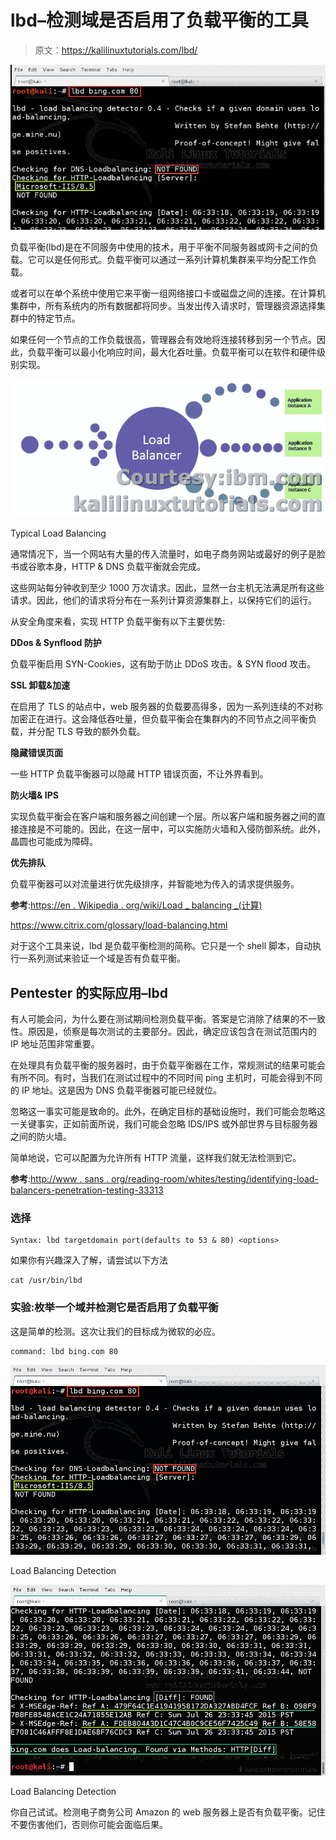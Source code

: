 # lbd–检测域是否启用了负载平衡的工具

> 原文：<https://kalilinuxtutorials.com/lbd/>

[![IBD](img/a9cd69d526f832915f197cf38b40c2f2.png "IBD")](https://blogger.googleusercontent.com/img/b/R29vZ2xl/AVvXsEi-hAu_jkn7LuqGikZN6lUuKRZ7GFRylGBFA6RVbdB3wkUCh1Yhmxgb7EWv9jtnS6LLbyXKKidjo985lS3tfcG-pb45oX_-BgoRnZ7CviVGcuKOEaw6Sw0UHo6yiAFa7JfL9uCFU7kX_VfgzQB_aIGJNPKukdwPSzGqvsFedtnbL7Fc-UnCVAmeogbR/s16000/ibd.webp)

负载平衡(lbd)是在不同服务中使用的技术，用于平衡不同服务器或网卡之间的负载。它可以是任何形式。负载平衡可以通过一系列计算机集群来平均分配工作负载。

或者可以在单个系统中使用它来平衡一组网络接口卡或磁盘之间的连接。在计算机集群中，所有系统内的所有数据都将同步。当发出传入请求时，管理器资源选择集群中的特定节点。

如果任何一个节点的工作负载很高，管理器会有效地将连接转移到另一个节点。因此，负载平衡可以最小化响应时间，最大化吞吐量。负载平衡可以在软件和硬件级别实现。

[![Typical Load Balancing ](img/83ed0dcb1daed51b92c05412bac842d1.png)](http://kalilinuxtutorials.com/ig/lbd/attachment/loadbalance/#main)

Typical Load Balancing

通常情况下，当一个网站有大量的传入流量时，如电子商务网站或最好的例子是脸书或谷歌本身，HTTP & DNS 负载平衡就会完成。

这些网站每分钟收到至少 1000 万次请求。因此，显然一台主机无法满足所有这些请求。因此，他们的请求将分布在一系列计算资源集群上，以保持它们的运行。

从安全角度来看，实现 HTTP 负载平衡有以下主要优势:

**DDos & Synflood 防护**

负载平衡启用 SYN-Cookies，这有助于防止 DDoS 攻击。& SYN flood 攻击。

**SSL 卸载&加速**

在启用了 TLS 的站点中，web 服务器的负载要高得多，因为一系列连续的不对称加密正在进行。这会降低吞吐量，但负载平衡会在集群内的不同节点之间平衡负载，并分配 TLS 导致的额外负载。

**隐藏错误页面**

一些 HTTP 负载平衡器可以隐藏 HTTP 错误页面，不让外界看到。

**防火墙& IPS**

实现负载平衡会在客户端和服务器之间创建一个层。所以客户端和服务器之间的直接连接是不可能的。因此，在这一层中，可以实施防火墙和入侵防御系统。此外，晶圆也可能成为障碍。

**优先排队**

负载平衡器可以对流量进行优先级排序，并智能地为传入的请求提供服务。

**参考**:[https://en . Wikipedia . org/wiki/Load _ balancing _(计算)](https://en.wikipedia.org/wiki/Load_balancing_(computing))

https://www.citrix.com/glossary/load-balancing.html

对于这个工具来说，lbd 是负载平衡检测的简称。它只是一个 shell 脚本，自动执行一系列测试来验证一个域是否有负载平衡。

## **Pentester 的实际应用–lbd**

有人可能会问，为什么要在测试期间检测负载平衡。答案是它消除了结果的不一致性。原因是，侦察是每次测试的主要部分。因此，确定应该包含在测试范围内的 IP 地址范围非常重要。

在处理具有负载平衡的服务器时，由于负载平衡器在工作，常规测试的结果可能会有所不同。有时，当我们在测试过程中的不同时间 ping 主机时，可能会得到不同的 IP 地址。这是因为 DNS 负载平衡器可能已经就位。

忽略这一事实可能是致命的。此外，在确定目标的基础设施时，我们可能会忽略这一关键事实，正如前面所说，我们可能会忽略 IDS/IPS 或外部世界与目标服务器之间的防火墙。

简单地说，它可以配置为允许所有 HTTP 流量，这样我们就无法检测到它。

**参考**:[http://www . sans . org/reading-room/whites/testing/identifying-load-balancers-penetration-testing-33313](http://www.sans.org/reading-room/whitepapers/testing/identifying-load-balancers-penetration-testing-33313)

### 选择

```
Syntax: lbd targetdomain port(defaults to 53 & 80) <options>

```

如果你有兴趣深入了解，请尝试以下方法

```
cat /usr/bin/lbd
```

### 实验:枚举一个域并检测它是否启用了负载平衡

这是简单的检测。这次让我们的目标成为微软的必应。

```
command: lbd bing.com 80
```

[![lbd](img/38355457a44a7751fbfb421e29d7a60b.png)](http://kalilinuxtutorials.com/ig/lbd/attachment/lbd1/#main)

Load Balancing Detection

[![lbd](img/3a6223bd0e36fe932f53e5834fceb7d9.png)](http://kalilinuxtutorials.com/ig/lbd/attachment/lbd2/#main)

Load Balancing Detection

你自己试试。检测电子商务公司 Amazon 的 web 服务器上是否有负载平衡。记住不要伤害他们，否则你可能会面临后果。